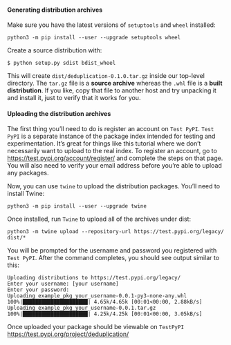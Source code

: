 #### Generating distribution archives
Make sure you have the latest versions of `setuptools` and `wheel` installed:
```
python3 -m pip install --user --upgrade setuptools wheel
```

Create a source distribution with:
```
$ python setup.py sdist bdist_wheel
```
This will create `dist/deduplication-0.1.0.tar.gz` inside our top-level directory. 
The `tar.gz` file is a **source archive** whereas the `.whl` file is a **built distribution**.
If you like, copy that file to another host and try unpacking it and install it, just to verify that it works for you.

#### Uploading the distribution archives
The first thing you’ll need to do is register an account on `Test PyPI`.
`Test PyPI` is a separate instance of the package index intended for testing and experimentation. 
It’s great for things like this tutorial where we don’t necessarily want to upload to the real index. 
To register an account, go to https://test.pypi.org/account/register/ and complete the steps on that page.
You will also need to verify your email address before you’re able to upload any packages.

Now, you can use `twine` to upload the distribution packages. You’ll need to install Twine:
```
python3 -m pip install --user --upgrade twine
```
Once installed, run `Twine` to upload all of the archives under dist:
```
python3 -m twine upload --repository-url https://test.pypi.org/legacy/ dist/*
```
You will be prompted for the username and password you registered with `Test PyPI`. 
After the command completes, you should see output similar to this:
```
Uploading distributions to https://test.pypi.org/legacy/
Enter your username: [your username]
Enter your password:
Uploading example_pkg_your_username-0.0.1-py3-none-any.whl
100%|█████████████████████| 4.65k/4.65k [00:01<00:00, 2.88kB/s]
Uploading example_pkg_your_username-0.0.1.tar.gz
100%|█████████████████████| 4.25k/4.25k [00:01<00:00, 3.05kB/s]
```
Once uploaded your package should be viewable on `TestPyPI` https://test.pypi.org/project/deduplication/